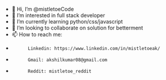 - 👋 Hi, I’m @mistletoeCode 
- 👀 I’m interested in full stack developer
- 🌱 I’m currently learning python/css/javascript
- 💞️ I’m looking to collaborate on solution for betterment
- 📫 How to reach me:
-           Linkedin: https://www.linkedin.com/in/mistletoeak/
-           Gmail: akshilkumar08@gmail.com
-           Reddit: mistletoe_reddit

<!---
mistletoeCode/mistletoeCode is a ✨ special ✨ repository because its `README.md` (this file) appears on your GitHub profile.
You can click the Preview link to take a look at your changes.
--->
